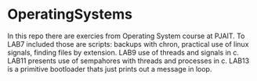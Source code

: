 # OperatingSystems
In this repo there are exercies from Operating System course at PJAIT.
To LAB7 included those are scripts: backups with chron, practical
use of linux signals, finding files by extension.
LAB9 use of threads and signals in c.
LAB11 presents use of sempahores with threads and processes in c.
LAB13 is a primitive bootloader thats just prints out a message in loop.
